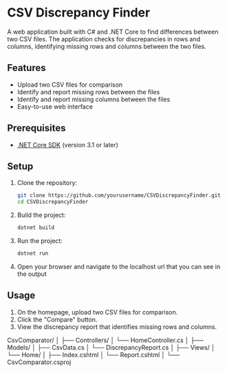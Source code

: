 # CSV Discrepancy Finder

A web application built with C# and .NET Core to find differences between two CSV files. The application checks for discrepancies in rows and columns, identifying missing rows and columns between the two files.

## Features

- Upload two CSV files for comparison
- Identify and report missing rows between the files
- Identify and report missing columns between the files
- Easy-to-use web interface

## Prerequisites

- [.NET Core SDK](https://dotnet.microsoft.com/download) (version 3.1 or later)

## Setup

1. Clone the repository:
    ```bash
    git clone https://github.com/yourusername/CSVDiscrepancyFinder.git
    cd CSVDiscrepancyFinder
    ```

2. Build the project:
    ```bash
    dotnet build
    ```

3. Run the project:
    ```bash
    dotnet run
    ```

4. Open your browser and navigate to the localhost url that you can see in the output 

## Usage

1. On the homepage, upload two CSV files for comparison.
2. Click the "Compare" button.
3. View the discrepancy report that identifies missing rows and columns.

CsvComparator/
│
├── Controllers/
│   └── HomeController.cs
│
├── Models/
│   ├── CsvData.cs
│   └── DiscrepancyReport.cs
│
├── Views/
│   └── Home/
│       ├── Index.cshtml
│       └── Report.cshtml
│
└── CsvComparator.csproj

